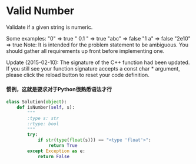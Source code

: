 # Valid Number

Validate if a given string is numeric.

Some examples:
"0" => true
" 0.1 " => true
"abc" => false
"1 a" => false
"2e10" => true
Note: It is intended for the problem statement to be ambiguous. You should gather all requirements up front before implementing one.

Update (2015-02-10):
The signature of the C++ function had been updated. If you still see your function signature accepts a const char * argument, please click the reload button  to reset your code definition.

#### 惯例，这就是要求对于Python很熟悉语法才行

```python
class Solution(object):
    def isNumber(self, s):
        """
        :type s: str
        :rtype: bool
        """
        try:
            if str(type(float(s))) == "<type 'float'>":
                return True
        except Exception as e:
            return False
```
